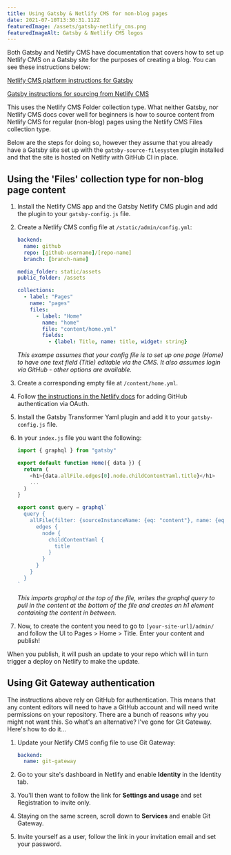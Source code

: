 ```yaml
---
title: Using Gatsby & Netlify CMS for non-blog pages
date: 2021-07-10T13:30:31.112Z
featuredImage: /assets/gatsby-netlify_cms.png
featuredImageAlt: Gatsby & Netlify CMS logos
---
```

Both Gatsby and Netlify CMS have documentation that covers how to set up Netlify CMS on a Gatsby site for the purposes of creating a blog. You can see these instructions below:

[Netlify CMS platform instructions for Gatsby](https://www.netlifycms.org/docs/gatsby/)

[Gatsby instructions for sourcing from Netlify CMS](https://www.gatsbyjs.com/docs/how-to/sourcing-data/sourcing-from-netlify-cms/)

This uses the Netlify CMS Folder collection type. What neither Gatsby, nor Netlify CMS docs cover well for beginners is how to source content from Netlify CMS for regular (non-blog) pages using the Netlify CMS Files collection type.

Below are the steps for doing so, however they assume that you already have a Gatsby site set up with the `gatsby-source-filesystem` plugin installed and that the site is hosted on Netlify with GitHub CI in place.

## Using the 'Files' collection type for non-blog page content

1. Install the Netlify CMS app and the Gatsby Netlify CMS plugin and add the plugin to your `gatsby-config.js` file.
2. Create a Netlify CMS config file at `/static/admin/config.yml`:

   ```yaml
   backend:
     name: github
     repo: [github-username]/[repo-name]
     branch: [branch-name]

   media_folder: static/assets
   public_folder: /assets

   collections:
     - label: "Pages"
       name: "pages"
       files:
         - label: "Home"
           name: "home"
           file: "content/home.yml"
           fields:
             - {label: Title, name: title, widget: string}
   ```

   *This exampe assumes that your config file is to set up one page (Home) to have one text field (Title) editable via the CMS. It also assumes login via GitHub - other options are available.*
3. Create a corresponding empty file at `/content/home.yml`.
4. Follow [the instructions in the Netlify docs](https://docs.netlify.com/visitor-access/oauth-provider-tokens/#using-an-authentication-provider) for adding GitHub authentication via OAuth.
5. Install the Gatsby Transformer Yaml plugin and add it to your `gatsby-config.js` file.
6. In your `index.js` file you want the following:

   ```javascript
   import { graphql } from "gatsby"

   export default function Home({ data }) {
     return (
       <h1>{data.allFile.edges[0].node.childContentYaml.title}</h1>
       ...
     )
   }

   export const query = graphql`
     query {
       allFile(filter: {sourceInstanceName: {eq: "content"}, name: {eq: "home"}}) {
         edges {
           node {
             childContentYaml {
               title
             }
           }
         }
       }
     }
   `
   ```

   *This imports graphql at the top of the file, writes the graphql query to pull in the content at the bottom of the file and creates an h1 element containing the content in between.*
7. Now, to create the content you need to go to `[your-site-url]/admin/` and follow the UI to Pages > Home > Title. Enter your content and publish!

When you publish, it will push an update to your repo which will in turn trigger a deploy on Netlify to make the update.



## Using Git Gateway authentication

The instructions above rely on GitHub for authentication. This means that any content editors will need to have a GitHub account and will need write permissions on your repository. There are a bunch of reasons why you might not want this. So what's an alternative? I've gone for Git Gateway. Here's how to do it...

1. Update your Netlify CMS config file to use Git Gateway:

   ```yaml
   backend:
     name: git-gateway
   ```
2. Go to your site's dashboard in Netlify and enable **Identity** in the Identity tab.
3. You'll then want to follow the link for **Settings and usage** and set Registration to invite only.
4. Staying on the same screen, scroll down to **Services** and enable Git Gateway.
5. Invite yourself as a user, follow the link in your invitation email and set your password.